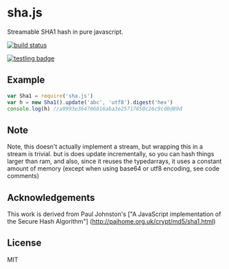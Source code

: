 # sha.js

Streamable SHA1 hash in pure javascript.

[![build status](https://secure.travis-ci.org/dominictarr/sha.js.png)](http://travis-ci.org/dominictarr/sha.js)

[![testling badge](https://ci.testling.com/dominictarr/sha.js.png)](https://ci.testling.com/dominictarr/sha.js)

## Example

``` js
var Sha1 = require('sha.js')
var h = new Sha1().update('abc', 'utf8').digest('hex')
console.log(h) //a9993e364706816aba3e25717850c26c9cd0d89d
```

## Note

Note, this doesn't actually implement a stream, but wrapping this in a stream is trivial.
but is does update incrementally, so you can hash things larger than ram, and also, since it reuses
the typedarrays, it uses a constant amount of memory (except when using base64 or utf8 encoding,
see code comments)


## Acknowledgements

This work is derived from Paul Johnston's ["A JavaScript implementation of the Secure Hash Algorithm"]
(http://pajhome.org.uk/crypt/md5/sha1.html)



## License

MIT
